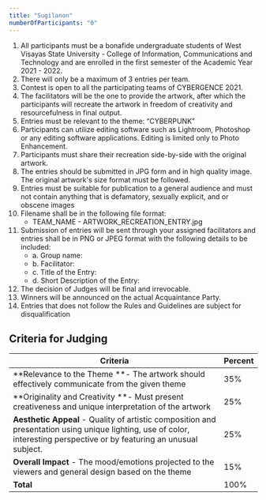 ```yaml
---
title: "Sugilanon"
numberOfParticipants: "0"
---
```


1. All participants must be a bonafide undergraduate students of West Visayas State University - College of Information, Communications and Technology and are enrolled in the first semester of the Academic Year 2021 - 2022.
2. There will only be a maximum of 3 entries per team.
3. Contest is open to all the participating teams of CYBERGENCE 2021.
4. The facilitators will be the one to provide the artwork, after which the participants will recreate the artwork in freedom of creativity and resourcefulness in final output.
5. Entries must be relevant to the theme: “CYBERPUNK”
6. Participants can utilize editing software such as Lightroom, Photoshop or any editing software applications. Editing is limited only to Photo Enhancement.
7. Participants must share their recreation side-by-side with the original artwork.
8. The entries should be submitted in JPG form and in high quality image. The original artwork's size format must be followed.
9. Entries must be suitable for publication to a general audience and must not contain anything that is defamatory, sexually explicit, and or obscene images
10. Filename shall be in the following file format:
    - TEAM_NAME - ARTWORK_RECREATION_ENTRY.jpg
11. Submission of entries will be sent through your assigned facilitators and entries shall be in PNG or JPEG format with the following details to be included:
    - a. Group name:
    - b. Facilitator:
    - c. Title of the Entry:
    - d. Short Description of the Entry:
12. The decision of Judges will be final and irrevocable.
13. Winners will be announced on the actual Acquaintance Party.
14. Entries that does not follow the Rules and Guidelines are subject for disqualification

## Criteria for Judging

| Criteria                                                                                                                                                                 | Percent |
| ------------------------------------------------------------------------------------------------------------------------------------------------------------------------ | ------- |
| **Relevance to the Theme **- The artwork should effectively communicate from the given theme                                                                             | 35%     |
| **Originality and Creativity **- Must present creativeness and unique interpretation of the artwork                                                                      | 25%     |
| **Aesthetic Appeal** - Quality of artistic composition and presentation using unique lighting, use of color, interesting perspective or by featuring an unusual subject. | 25%     |
| **Overall Impact** - The mood/emotions projected to the viewers and general design based on the theme                                                                    | 15%     |
| **Total**                                                                                                                                                                | 100%    |
